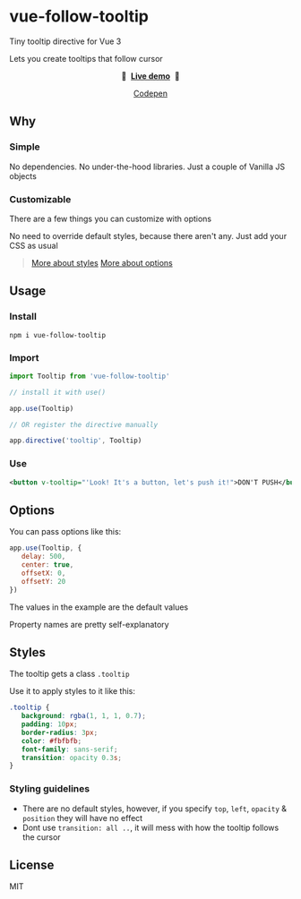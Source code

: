 # vue-follow-tooltip

Tiny tooltip directive for Vue 3

Lets you create tooltips that follow cursor

<p align="center">
    🚀&nbsp;&nbsp;<b><a href="https://gvguy.github.io/vue-follow-tooltip/">Live demo</a></b>&nbsp;&nbsp;🚀
</p>
<p align="center">
    <a href="https://codepen.io/vanechka222/pen/mdMVLNR">Codepen</a>
</p>

<!-- <p align="center">
    <img src="">
</p> -->

## Why

### Simple

No dependencies. No under-the-hood libraries. Just a couple of Vanilla JS objects

### Customizable

There are a few things you can customize with options

No need to override default styles, because there aren't any. Just add your CSS as usual

> [More about styles](#styles) [More about options](#options)

## Usage

### Install

```
npm i vue-follow-tooltip
```

### Import

```javascript
import Tooltip from 'vue-follow-tooltip'

// install it with use()

app.use(Tooltip)

// OR register the directive manually

app.directive('tooltip', Tooltip)
```

### Use

```xml
<button v-tooltip="'Look! It's a button, let's push it!">DON'T PUSH</button>
```

## Options

You can pass options like this:

```javascript
app.use(Tooltip, {
   delay: 500,
   center: true,
   offsetX: 0,
   offsetY: 20
})
```

The values in the example are the default values

Property names are pretty self-explanatory

## Styles

The tooltip gets a class `.tooltip`

Use it to apply styles to it like this:

```css
.tooltip {
   background: rgba(1, 1, 1, 0.7);
   padding: 10px;
   border-radius: 3px;
   color: #fbfbfb;
   font-family: sans-serif;
   transition: opacity 0.3s;
}
```

### Styling guidelines

-  There are no default styles, however, if you specify `top`, `left`, `opacity` & `position` they will have no effect
-  Dont use `transition: all ..`, it will mess with how the tooltip follows the cursor

## License

MIT
